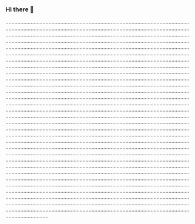 ### Hi there 👋

.................................................................................................................................................................................................................................................................................................................................................................................................................................................................................................................................................................................................................................................................................................................................................................................................................................................................................................................................................................................................................................................................................................................................................................................................................................................................................................................................................................................................................................................................................................................................................................................................................................................................................................................................................................................................................................................................................................................................................................................................................................................................................................................................................................................................................................................................................................................................................................................................................................................................................................................................................................................................................................................................................................................................................................................................................................................................................................................................................................................................................................................................................................................................................................................................................................................................................................................................................................................................................................................................................................................................................................................................................................................................................................................................................................................................................................................................................................................................................................................................................................